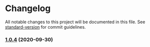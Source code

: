 # Changelog

All notable changes to this project will be documented in this file. See [standard-version](https://github.com/conventional-changelog/standard-version) for commit guidelines.

### [1.0.4](https://github.com/am0wa/tsjam/compare/v1.0.3...v1.0.4) (2020-09-30)
